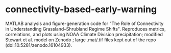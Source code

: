 # connectivity-based-early-warning
MATLAB analysis and figure-generation code for "The Role of Connectivity in Understanding Grassland–Shrubland Regime Shifts". Reproduces metrics, correlations, and plots using NOAA Climate Division precipitation; modified Stewart et al. model on Zenodo ; large .mat/.tif files kept out of the repo (doi:10.5281/zenodo.16104933).
